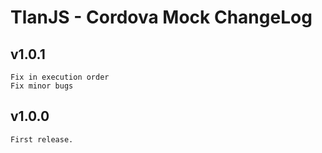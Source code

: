 TlanJS - Cordova Mock ChangeLog
==============================================

## v1.0.1
	Fix in execution order
	Fix minor bugs

## v1.0.0
	First release.
